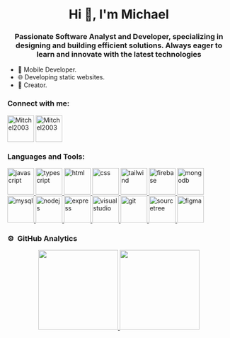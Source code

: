 <h1 align="center">Hi 👋, I'm Michael</h1>

<h3 align="center">Passionate Software Analyst and Developer, specializing in designing and building efficient solutions. Always eager to learn and innovate with the latest technologies</h3>

<ul align="left">
  <li>🔧 Mobile Developer.</li>
  <li>🌐 Developing static websites.</li>
  <li>🎨 Creator.</li>
</ul>


<h3 align="left">Connect with me:</h3>
<p align="left">
  
 <a href="mailto:tu-correo@gmail.com" target="blank"><img align="center" src="https://github.com/get-icon/geticon/blob/master/icons/google-gmail.svg" alt="Mitchel2003" height="60" width="60"/></a> 
 <a href="https://linkedin.com/in/" target="blank"><img align="center" src="https://github.com/get-icon/geticon/blob/master/icons/linkedin-icon.svg" alt="Mitchel2003" height="60" width="60" /></a>
</p>

<h3 align="left">Languages and Tools:</h3>
<p align="left">

<a href="https://www.java.com" target="_blank" rel="noreferrer">
  <img src="https://www.vectorlogo.zone/logos/javascript/javascript-icon.svg" alt="javascript" width="60" height="60"/>
</a>

<a href="https://www.java.com" target="_blank" rel="noreferrer">
  <img src="https://www.vectorlogo.zone/logos/typescriptlang/typescriptlang-icon.svg" alt="typescript" width="60" height="60"/>
</a>

<a href="https://www.java.com" target="_blank" rel="noreferrer"> 
  <img src="https://www.vectorlogo.zone/logos/w3_html5/w3_html5-icon.svg" alt="html" width="60" height="60"/> 
</a>

<a href="https://www.java.com" target="_blank" rel="noreferrer"> 
  <img src="https://www.vectorlogo.zone/logos/w3_css/w3_css-icon.svg" alt="css" width="60" height="60"/> 
</a>

<a href="https://www.java.com" target="_blank" rel="noreferrer"> 
  <img src="https://www.vectorlogo.zone/logos/tailwindcss/tailwindcss-icon.svg" alt="tailwind" width="60" height="60"/> 
</a>

<a href="https://www.java.com" target="_blank" rel="noreferrer"> 
  <img src="https://www.vectorlogo.zone/logos/firebase/firebase-icon.svg" alt="firebase" width="60" height="60"/> 
</a>

<a href="https://www.java.com" target="_blank" rel="noreferrer"> 
  <img src="https://www.vectorlogo.zone/logos/mongodb/mongodb-icon.svg" alt="mongodb" width="60" height="60"/> 
</a>

<a href="https://www.java.com" target="_blank" rel="noreferrer"> 
  <img src="https://www.vectorlogo.zone/logos/mysql/mysql-icon.svg" alt="mysql" width="60" height="60"/> 
</a>

<a href="https://www.java.com" target="_blank" rel="noreferrer"> 
  <img src="https://www.vectorlogo.zone/logos/nodejs/nodejs-icon.svg" alt="nodejs" width="60" height="60"/> 
</a>

<a href="https://www.java.com" target="_blank" rel="noreferrer"> 
  <img src="https://www.vectorlogo.zone/logos/expressjs/expressjs-icon.svg" alt="express" width="60" height="60"/> 
</a>

<a href="https://www.java.com" target="_blank" rel="noreferrer"> 
  <img src="https://www.vectorlogo.zone/logos/visualstudio_code/visualstudio_code-icon.svg" alt="visual studio" width="60" height="60"/> 
</a>

<a href="https://www.java.com" target="_blank" rel="noreferrer"> 
  <img src="https://www.vectorlogo.zone/logos/git-scm/git-scm-icon.svg" alt="git" width="60" height="60"/> 
</a>

<a href="https://www.java.com" target="_blank" rel="noreferrer"> 
  <img src="https://github.com/get-icon/geticon/blob/master/icons/sourcetree.svg" alt="sourcetree" width="60" height="60"/> 
</a>

<a href="https://www.java.com" target="_blank" rel="noreferrer"> 
  <img src="https://github.com/get-icon/geticon/blob/master/icons/figma.svg" alt="figma" width="60" height="60"/> 
</a>

</p>

### ⚙️ &nbsp;GitHub Analytics

<p align="center">
<a href="https://github.com/Mitchel2003">
  <img height="180em" src="https://github-readme-stats-eight-theta.vercel.app/api?username=Mitchel2003&show_icons=true&theme=algolia&include_all_commits=true&count_private=true"/>
  <img height="180em" src="https://github-readme-stats-eight-theta.vercel.app/api/top-langs/?username=Mitchel2003&layout=compact&langs_count=8&theme=algolia"/>
</a>
</p>

